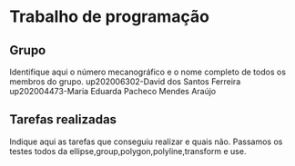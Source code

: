 
# Trabalho de programação

## Grupo

Identifique aqui o número mecanográfico e o nome completo de todos
os membros do grupo.
up202006302-David dos Santos Ferreira
up202004473-Maria Eduarda Pacheco Mendes Araújo 


## Tarefas realizadas

Indique aqui as tarefas que conseguiu realizar e quais não. 
Passamos os testes todos da ellipse,group,polygon,polyline,transform e use.


